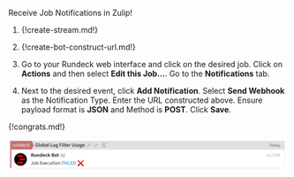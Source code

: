 Receive Job Notifications in Zulip!

1. {!create-stream.md!}

1. {!create-bot-construct-url.md!}

1. Go to your Rundeck web interface and click on the desired job. Click on **Actions** and then select **Edit this Job...**. Go to the **Notifications** tab.

1. Next to the desired event, click **Add Notification**. Select **Send Webhook** as the Notification Type. Enter the URL constructed above. Ensure payload format is **JSON** and Method is **POST**. Click **Save**.

{!congrats.md!}

![Rundeck Integration](/static/images/integrations/rundeck/001.png)
